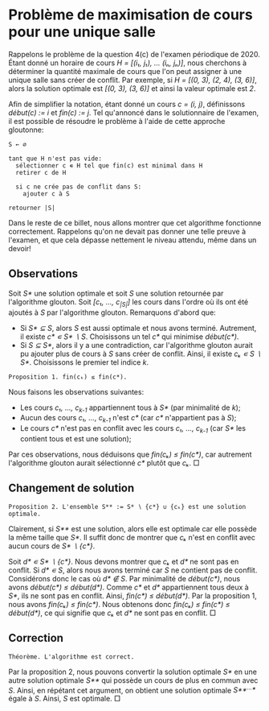 # Problème de maximisation de cours pour une unique salle

Rappelons le problème de la question 4(c) de l'examen périodique de
2020. Étant donné un horaire de cours _H = [(i₁, j₁), ... (iₙ, jₙ)]_,
nous cherchons à déterminer la quantité maximale de cours que l'on
peut assigner à une unique salle sans créer de conflit. Par exemple,
si _H = [(0, 3), (2, 4), (3, 6)]_, alors la solution optimale est
_[(0, 3), (3, 6)]_ et ainsi la valeur optimale est _2_.

Afin de simplifier la notation, étant donné un cours _c = (i, j)_,
définissons _début(c) := i_ et _fin(c) := j_.  Tel qu'annoncé dans le
solutionnaire de l'examen, il est possible de résoudre le problème à
l'aide de cette approche gloutonne:

```
S ← ∅

tant que H n'est pas vide:
  sélectionner c ∊ H tel que fin(c) est minimal dans H
  retirer c de H
  
  si c ne crée pas de conflit dans S:
    ajouter c à S
    
retourner |S|
```

Dans le reste de ce billet, nous allons montrer que cet algorithme
fonctionne correctement. Rappelons qu'on ne devait pas donner une
telle preuve à l'examen, et que cela dépasse nettement le niveau
attendu, même dans un devoir!

## Observations 

Soit _S*_ une solution optimale et soit _S_ une solution retournée par
l'algorithme glouton. Soit _\[c₁, ..., c<sub>|S|</sub>\]_ les cours
dans l'ordre où ils ont été ajoutés à _S_ par l'algorithme
glouton. Remarquons d'abord que:

* Si _S* ⊆ S_, alors _S_ est aussi optimale et nous avons
  terminé. Autrement, il existe _c* ∊ S* ∖ S_. Choisissons un tel _c*_
  qui minimise _début(c*)_.
* Si _S ⊆ S*_, alors il y a une contradiction, car l'algorithme
  glouton aurait pu ajouter plus de cours à _S_ sans créer de
  conflit. Ainsi, il existe _cₖ ∊ S ∖ S*_. Choisissons le premier tel
  indice _k_.

```
Proposition 1. fin(cₖ) ≤ fin(c*).
```

Nous faisons les observations suivantes:

* Les cours _c₁, ..., c<sub>k-1</sub>_ appartiennent tous à _S*_ (par
  minimalité de _k_);
* Aucun des cours _c₁, ..., c<sub>k-1</sub>_ n'est _c*_ (car _c*_
  n'appartient pas à _S_);
* Le cours _c*_ n'est pas en conflit avec les cours _c₁, ...,
  c<sub>k-1</sub>_ (car _S*_ les contient tous et est une solution);

Par ces observations, nous déduisons que _fin(cₖ) ≤ fin(c*)_, car
autrement l'algorithme glouton aurait sélectionné _c*_ plutôt que
_cₖ_. □

## Changement de solution

```
Proposition 2. L'ensemble S** := S* ∖ {c*} ∪ {cₖ} est une solution optimale.
```

Clairement, si _S**_ est une solution, alors elle est optimale car
elle possède la même taille que _S*_.  Il suffit donc de montrer que
_cₖ_ n'est en conflit avec aucun cours de _S* ∖ {c*}_.

Soit _d* ∊ S* ∖ {c*}_. Nous devons montrer que _cₖ_ et _d*_ ne sont
pas en conflit.  Si _d* ∊ S_, alors nous avons terminé car _S_ ne
contient pas de conflit. Considérons donc le cas où _d* ∉ S_.  Par
minimalité de _début(c*)_, nous avons _début(c*) ≤ début(d*)_. Comme
_c*_ et _d*_ appartiennent tous deux à _S*_, ils ne sont pas en
conflit. Ainsi, _fin(c*) ≤ début(d*)_.  Par la proposition 1, nous
avons _fin(cₖ) ≤ fin(c*)_. Nous obtenons donc _fin(cₖ) ≤ fin(c*) ≤
début(d*)_, ce qui signifie que _cₖ_ et _d*_ ne sont pas en conflit. □

## Correction

```
Théorème. L'algorithme est correct.
```

Par la proposition 2, nous pouvons convertir la solution optimale _S*_
en une autre solution optimale _S**_ qui possède un cours de plus en
commun avec _S_. Ainsi, en répétant cet argument, on obtient une
solution optimale _S**<sup>…</sup>*_ égale à _S_. Ainsi, _S_ est
optimale. □
